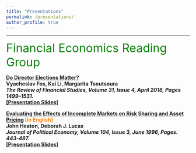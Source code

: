 ```yaml
---
title: "Presentations"
permalink: /presentations/
author_profile: true
---
```


---

<font size="6" color="green">Financial Economics Reading Group</font>
<br/> 

<b>[Do Director Elections Matter?](https://doi.org/10.1093/rfs/hhx078)</b><br>
<b>Vyacheslav Fos‚ Kai Li, Margarita Tsoutsoura<br>
<i> The Review of Financial Studies, Volume 31, Issue 4, April 2018, Pages 1499–1531. </i><br>
[[Presentation Slides]]()

<b>[Evaluating the Effects of Incomplete Markets on Risk Sharing and Asset Pricing](https://www.jstor.org/stable/2138860) <font color="#FF7F00">[In English]</font> </b><br>
<b>John Heaton, Deborah J. Lucas<br>
<i> Journal of Political Economy, Volume 104, Issue 3, June 1996, Pages. 443-487. </i><br>
[[Presentation Slides]]()
